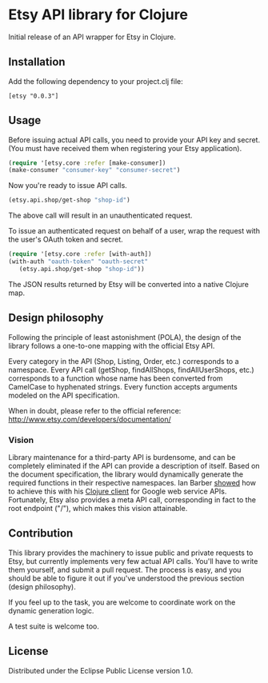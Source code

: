# Etsy API library for Clojure

Initial release of an API wrapper for Etsy in Clojure.

## Installation

Add the following dependency to your project.clj file:

    [etsy "0.0.3"]

## Usage

Before issuing actual API calls, you need to provide your API key and secret.
(You must have received them when registering your Etsy application). 

```clojure
(require '[etsy.core :refer [make-consumer])
(make-consumer "consumer-key" "consumer-secret")
```

Now you're ready to issue API calls.

```clojure
(etsy.api.shop/get-shop "shop-id")
```

The above call will result in an unauthenticated request.

To issue an authenticated request on behalf of a user, wrap the request with the user's OAuth token and secret.

```clojure
(require '[etsy.core :refer [with-auth])
(with-auth "oauth-token" "oauth-secret"
   (etsy.api.shop/get-shop "shop-id"))
```

The JSON results returned by Etsy will be converted into a native Clojure map.

## Design philosophy

Following the principle of least astonishment (POLA), the design of the library follows a one-to-one mapping with the official Etsy API.

Every category in the API (Shop, Listing, Order, etc.) corresponds to a namespace. Every API call (getShop, findAllShops, findAllUserShops, etc.) corresponds to a function whose name has been converted from CamelCase to hyphenated strings. Every function accepts arguments modeled on the API specification.

When in doubt, please refer to the official reference: http://www.etsy.com/developers/documentation/

### Vision

Library maintenance for a third-party API is burdensome, and can be completely eliminated if the API can provide a description of itself. Based on the document specification, the library would dynamically generate the required functions in their respective namespaces. Ian Barber [showed](https://skillsmatter.com/skillscasts/3858-building-a-clojure-google-client-library-3858) how to achieve this with his [Clojure client](https://github.com/ianbarber/clj-gapi) for Google web service APIs. Fortunately, Etsy also provides a meta API call, corresponding in fact to the root endpoint ("/"), which makes this vision attainable. 

## Contribution

This library provides the machinery to issue public and private requests to Etsy, but currently implements very few actual API calls. You'll have to write them yourself, and submit a pull request. The process is easy, and you should be able to figure it out if you've understood the previous section (design philosophy).

If you feel up to the task, you are welcome to coordinate work on the dynamic generation logic.

A test suite is welcome too. 

## License

Distributed under the Eclipse Public License version 1.0.
